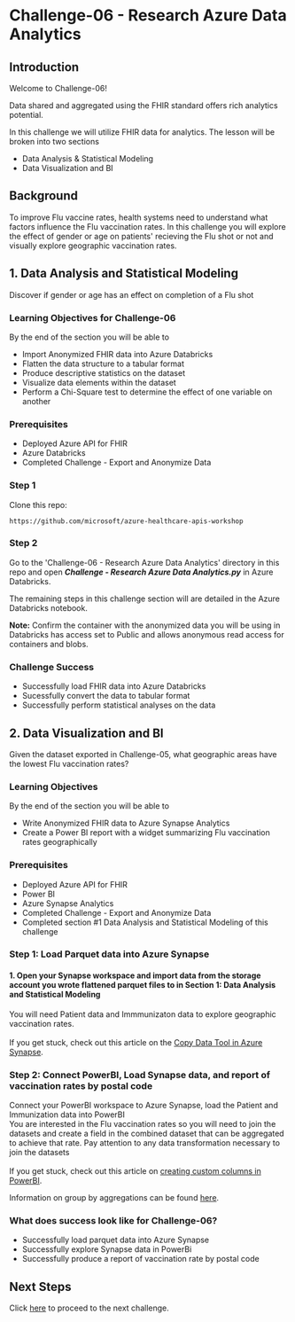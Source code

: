 # Challenge-06  - Research Azure Data Analytics

## Introduction
Welcome to Challenge-06!

Data shared and aggregated using the FHIR standard offers rich analytics potential.

In this challenge we will utilize FHIR data for analytics. The lesson will be broken into two sections
+ Data Analysis & Statistical Modeling
+ Data Visualization and BI

## Background
To improve Flu vaccine rates, health systems need to understand what factors influence the Flu vaccination rates. In this challenge you will explore the effect of gender or age on patients' recieving the Flu shot or not and visually explore geographic vaccination rates.

## 1. Data Analysis and Statistical Modeling
Discover if gender or age has an effect on completion of a Flu shot

### Learning Objectives for Challenge-06
By the end of the section you will be able to
* Import Anonymized FHIR data into Azure Databricks
* Flatten the data structure to a tabular format
* Produce descriptive statistics on the dataset
* Visualize data elements within the dataset
* Perform a Chi-Square test to determine the effect of one variable on another

### Prerequisites 
* Deployed Azure API for FHIR
* Azure Databricks
* Completed Challenge - Export and Anonymize Data

### Step 1
Clone this repo: 

	https://github.com/microsoft/azure-healthcare-apis-workshop

### Step 2
Go to the 'Challenge-06 - Research Azure Data Analytics' directory in this repo and open ***Challenge - Research Azure Data Analytics.py*** in Azure Databricks.

The remaining steps in this challenge section will are detailed in the Azure Databricks notebook.

__Note:__ Confirm the container with the anonymized data you will be using in Databricks has access set to Public and allows anonymous read access for containers and blobs.

### Challenge Success
+ Successfully load FHIR data into Azure Databricks
+ Sucessfully convert the data to tabular format
+ Successfully perform statistical analyses on the data 
 
## 2. Data Visualization and BI
Given the dataset exported in Challenge-05, what geographic areas have the lowest Flu vaccination rates?
### Learning Objectives
By the end of the section you will be able to 
* Write Anonymized FHIR data to Azure Synapse Analytics
* Create a Power BI report with a widget summarizing Flu vaccination rates geographically

### Prerequisites 
* Deployed Azure API for FHIR
* Power BI
* Azure Synapse Analytics
* Completed Challenge - Export and Anonymize Data
* Completed section #1 Data Analysis and Statistical Modeling of this challenge

### Step 1: Load Parquet data into Azure Synapse

#### 1. Open your Synapse workspace and import data from the storage account you wrote flattened parquet files to in Section 1: Data Analysis and Statistical Modeling  <br />
You will need Patient data and Immmunizaton data to explore geographic vaccination rates. <br />
<br />
If you get stuck, check out this article on the [Copy Data Tool in Azure Synapse](https://docs.microsoft.com/en-us/azure/data-factory/copy-data-tool?tabs=data-factory). <br />


### Step 2: Connect PowerBI, Load Synapse data, and report of vaccination rates by postal code <br />
Connect your PowerBI workspace to Azure Synapse, load the Patient and Immunization data into PowerBI<br />
You are interested in the Flu vaccination rates so you will need to join the datasets and create a field in the combined dataset that can be aggregated to achieve that rate. Pay attention to any data transformation necessary to join the datasets <br/>
<br/>
If you get stuck, check out this article on [creating custom columns in PowerBI](https://docs.microsoft.com/en-us/power-bi/create-reports/desktop-add-custom-column#:~:text=Use%20Power%20Query%20Editor%20to%20add%20a%20custom%20column,-To%20start%20creating&text=From%20the%20Home%20tab%20on,The%20Custom%20Column%20window%20appears.). <br />

Information on group by aggregations can be found [here](https://docs.microsoft.com/en-us/power-query/group-by#:~:text=Select%20Group%20by%20on%20the,the%20column%20used%20is%20Units).<br />


### What does success look like for Challenge-06?
+ Successfully load parquet data into Azure Synapse
+ Successfully explore Synapse data in PowerBi
+ Successfully produce a report of vaccination rate by postal code

## Next Steps

Click [here](<../Challenge-07 - Consent capabilities of Azure API for FHIR/ReadMe.md>) to proceed to the next challenge.
